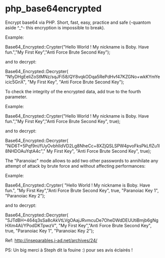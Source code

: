 # php_base64encrypted
Encrypt base64 via PHP. Short, fast, easy, practice and safe (-quantom aside ^_^- this encryption is impossible to break).

Example: 

Base64_Encrypted::Crypter("Hello World ! My nickname is Boby. Have fun.","My First Key","Anti Force Brute Second Key");
 
 and to decrypt:
 
Base64_Encrypted::Decrypter( "NfyDHgEeIiZoStMNz/sqJFi58/QY8vqkODqa5RePdHvf47KZGNo+wkKYmYeicic5GnX", "My First Key", "Anti Force Brute Second Key");
 
 To check the integrity of the encrypted data, add true to the fourth parameter.
 
Example:
 
Base64_Encrypted::Crypter("Hello World ! My nickname is Boby. Have fun.","My First Key","Anti Force Brute Second Key", true);

and to decrypt:

Base64_Encrypted::Decrypter( "NiD6T+5Pqf9ni/fUyOvbhlIdVD2Lg8NheCc+8XZjQSLSPW4pvoFksPkLflZu1l8NHDOAuYqtA4c"," My First Key", "Anti Force Brute Second Key", true);



The "Paranoiac" mode allows to add two other passwords to annihilate any attempt of attack by brute force and without affecting performances:

Example:

Base64_Encrypted::Crypter( "Hello World ! My nickname is Boby. Have fun.", "My First Key","Anti Force Brute Second Key", true, "Paranoiac Key 1", "Paranoiac Key 2");


and to decrypt:


Base64_Encrypted::Decrypter( "SJTdBH+464q3sSa8cAkVtLVgOAajJRvmcuDe7OheDWdDEUUtiBmjb6gNgHXm4Al/YPodDKTpwzV", "My First Key","Anti Force Brute Second Key", true, "Paranoiac Key 1", "Paranoiac Key 2");



Ref: http://inseparables.j-ad.net/archives/24/

PS: Un big merci à Steph dit la fouine :) pour ses avis éclairés !
